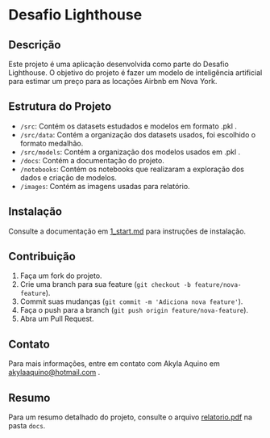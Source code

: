 # Desafio Lighthouse

## Descrição
Este projeto é uma aplicação desenvolvida como parte do Desafio Lighthouse. O objetivo do projeto é fazer um modelo de inteligência artificial para estimar um preço para as locações Airbnb em Nova York.

## Estrutura do Projeto
- `/src`: Contém os datasets estudados e modelos em formato .pkl .
- `/src/data`: Contém a organização dos datasets usados, foi escolhido o formato medalhão.
- `/src/models`: Contém a organização dos modelos usados em .pkl .
- `/docs`: Contém a documentação do projeto.
- `/notebooks`: Contém os notebooks que realizaram a exploração dos dados e criação de modelos.
- `/images`: Contém as imagens usadas para relatório.


## Instalação
Consulte a documentação em [1_start.md](docs/1_start.md) para instruções de instalação.

## Contribuição
1. Faça um fork do projeto.
2. Crie uma branch para sua feature (`git checkout -b feature/nova-feature`).
3. Commit suas mudanças (`git commit -m 'Adiciona nova feature'`).
4. Faça o push para a branch (`git push origin feature/nova-feature`).
5. Abra um Pull Request.

## Contato
Para mais informações, entre em contato com Akyla Aquino em akylaaquino@hotmail.com .

## Resumo

Para um resumo detalhado do projeto, consulte o arquivo [relatorio.pdf](docs/relatorio.pdf) na pasta `docs`.
